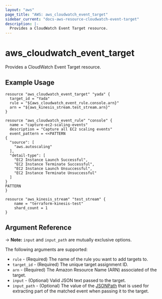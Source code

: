 ```yaml
---
layout: "aws"
page_title: "AWS: aws_cloudwatch_event_target"
sidebar_current: "docs-aws-resource-cloudwatch-event-target"
description: |-
  Provides a CloudWatch Event Target resource.
---
```


# aws\_cloudwatch\_event\_target

Provides a CloudWatch Event Target resource.

## Example Usage

```
resource "aws_cloudwatch_event_target" "yada" {
  target_id = "Yada"
  rule = "${aws_cloudwatch_event_rule.console.arn}"
  arn = "${aws_kinesis_stream.test_stream.arn}"
}

resource "aws_cloudwatch_event_rule" "console" {
  name = "capture-ec2-scaling-events"
  description = "Capture all EC2 scaling events"
  event_pattern = <<PATTERN
{
  "source": [
    "aws.autoscaling"
  ],
  "detail-type": [
    "EC2 Instance Launch Successful",
    "EC2 Instance Terminate Successful",
    "EC2 Instance Launch Unsuccessful",
    "EC2 Instance Terminate Unsuccessful"
  ]
}
PATTERN
}

resource "aws_kinesis_stream" "test_stream" {
    name = "terraform-kinesis-test"
    shard_count = 1
}
```

## Argument Reference

-> **Note:** `input` and `input_path` are mutually exclusive options.

The following arguments are supported:

* `rule` - (Required) The name of the rule you want to add targets to.
* `target_id` - (Required) The unique target assignment ID.
* `arn` - (Required) The Amazon Resource Name (ARN) associated of the target.
* `input` - (Optional) Valid JSON text passed to the target.
* `input_path` - (Optional) The value of the [JSONPath](http://goessner.net/articles/JsonPath/)
	that is used for extracting part of the matched event when passing it to the target.

